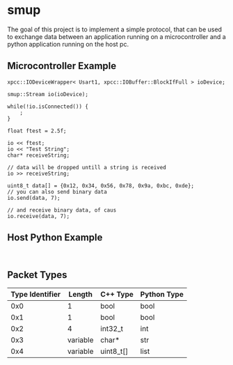 # smup

The goal of this project is to implement a simple protocol, that can be
used to exchange data between an application running on a microcontroller
and a python application running on the host pc.

## Microcontroller Example

~~~{.cpp}
xpcc::IODeviceWrapper< Usart1, xpcc::IOBuffer::BlockIfFull > ioDevice;

smup::Stream io(ioDevice);

while(!io.isConnected()) {
	;
}

float ftest = 2.5f;

io << ftest;
io << "Test String";
char* receiveString;

// data will be dropped untill a string is received
io >> receiveString;

uint8_t data[] = {0x12, 0x34, 0x56, 0x78, 0x9a, 0xbc, 0xde};
// you can also send binary data
io.send(data, 7);

// and receive binary data, of caus
io.receive(data, 7);
~~~

## Host Python Example

~~~{.py}


~~~

## Packet Types

Type Identifier |   Length |  C++ Type | Python Type |
----------------|----------|-----------|-------------|
            0x0 |        1 |      bool |        bool |
            0x1 |        1 |      bool |        bool |
            0x2 |        4 |   int32_t |         int |
            0x3 | variable |     char* |         str |
            0x4 | variable | uint8_t[] |        list |

